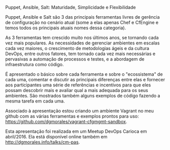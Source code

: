 Puppet, Ansible, Salt: Maturidade, Simplicidade e Flexibilidade

Puppet, Ansible e Salt são 3 das principais ferramentas livres de gerência de configuração no cenário atual (some a elas apenas Chef e CfEngine e temos todos os principais atuais nomes dessa categoria).

As 3 ferramentas tem crescido muito nos últimos anos, se tornando cada vez mais populares. As necessidades de gerenciar ambientes em escalas cada vez maiores, o crescimento de metodologias ágeis e da cultura DevOps, entre outros fatores, tem tornado cada vez mais necessárias e pervasivas a automação de processos e testes, e a abordagem de infraestrutura como código.

É apresentado o básico sobre cada ferramenta e sobre o "ecossistema" de cada uma, comentar e discutir as principais diferenças entre elas e fornecer aos participantes uma série de referências e incentivos para que eles possam descobrir mais e avaliar qual a mais adequada para os seus ambientes. São mostrados também alguns exemplos de código fazendo a mesma tarefa em cada uma.

Associado à apresentação estou criando um ambiente Vagrant no meu github com as várias ferramentas e exemplos prontos para uso: https://github.com/dgmorales/vagrant-cfgmgmt-sandbox.

Esta apresentação foi realizada em um Meetup DevOps Carioca em abril/2016. Ela está disponível online também em http://dgmorales.info/talks/cm-pas.
